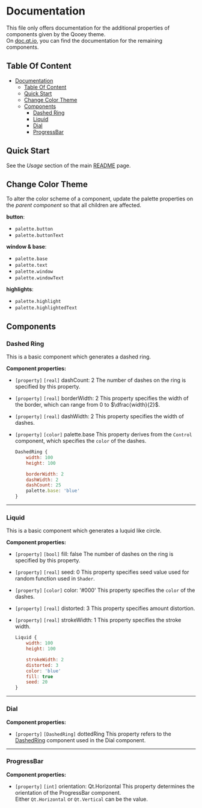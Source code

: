 # Documentation

This file only offers documentation for the additional properties of components given by the Qooey theme.<br>
On [doc.qt.io](https://doc.qt.io/qt-6/qtquick-controls2-qmlmodule.html), you can find the documentation for the remaining components.

## Table Of Content
- [Documentation](#documentation)
  - [Table Of Content](#table-of-content)
  - [Quick Start](#quick-start)
  - [Change Color Theme](#change-color-theme)
  - [Components](#components)
    - [Dashed Ring](#dashed-ring)
    - [Liquid](#liquid)
    - [Dial](#dial)
    - [ProgressBar](#progressbar)

## Quick Start

See the <em>Usage</em> section of the main [README](../README.md#usage) page.

## Change Color Theme

To alter the color scheme of a component, update the palette properties on the <em>parent component</em> so that all children are affected.

**button**:
+ `palette.button`
+ `palette.buttonText`

**window & base**:
+ `palette.base`
+ `palette.text`
+ `palette.window`
+ `palette.windowText`

**highlights**:
+ `palette.highlight`
+ `palette.highlightedText`

## Components

### Dashed Ring

This is a basic component which generates a dashed ring.

**Component properties:**<br>
+ `[property]` `[real]` dashCount: 2
The number of dashes on the ring is specified by this property.
+ `[property]` `[real]` borderWidth: 2
This property specifies the width of the border, which can range from $0$ to $\dfrac{width}{2}$.
+ `[property]` `[real]` dashWidth: 2
This property specifies the width of dashes.
+ `[property]` `[color]` palette.base
    This property derives from the `Control` component, which specifies the `color` of the dashes.

    ```qml
    DashedRing {
        width: 100
        height: 100

        borderWidth: 2
        dashWidth: 2
        dashCount: 25
        palette.base: 'blue'
    }
    ```
---
### Liquid

This is a basic component which generates a luquid like circle.

**Component properties:**<br>
+ `[property]` `[bool]` fill: false
    The number of dashes on the ring is specified by this property.
+ `[property]` `[real]` seed: 0
    This property specifies seed value used for random function used in `Shader`.
+ `[property]` `[color]` color: '#000'
    This property specifies the `color` of the dashes.
+ `[property]` `[real]` distorted: 3
    This property specifies amount distortion.
+ `[property]` `[real]` strokeWidth: 1
    This property specifies the stroke width.

    ```qml
    Liquid {
        width: 100
        height: 100

        strokeWidth: 2
        distorted: 3
        color: 'blue'
        fill: true
        seed: 20
    }
    ```
----
### Dial
**Component properties:**<br>
+ `[property]` `[DashedRing]` dottedRing
    This property refers to the [DashedRing](#dashed-ring) component used in the Dial component.

----
### ProgressBar
**Component properties:**<br>
+ `[property]` `[int]` orientation: Qt.Horizontal
    This property determines the orientation of the ProgressBar component.<br>
    Either `Qt.Horizontal` or `Qt.Vertical` can be the value.
